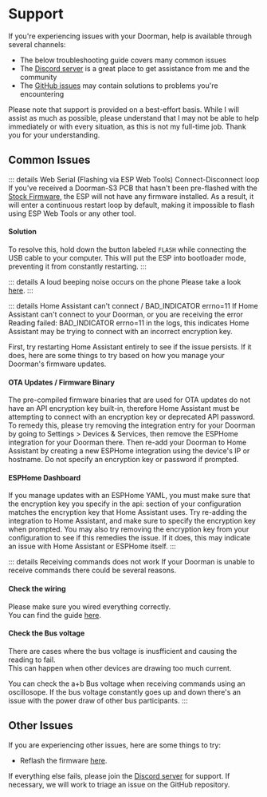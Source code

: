 # Support

If you're experiencing issues with your Doorman, help is available through several channels:

- The below troubleshooting guide covers many common issues
- The [Discord server](https://discord.gg/t2d34dvmBf) is a great place to get assistance from me and the community
- The [GitHub issues](https://github.com/azoninc/doorman/issues) may contain solutions to problems you're encountering

Please note that support is provided on a best-effort basis. While I will assist as much as possible, please understand that I may not be able to help immediately or with every situation, as this is not my full-time job. Thank you for your understanding.

## Common Issues

::: details Web Serial (Flashing via ESP Web Tools) Connect-Disconnect loop
If you've received a Doorman-S3 PCB that hasn't been pre-flashed with the [Stock Firmware](../firmware/stock-firmware.md), the ESP will not have any firmware installed. As a result, it will enter a continuous restart loop by default, making it impossible to flash using ESP Web Tools or any other tool.

#### Solution
To resolve this, hold down the button labeled `FLASH` while connecting the USB cable to your computer. This will put the ESP into bootloader mode, preventing it from constantly restarting.
:::

::: details A loud beeping noise occurs on the phone
Please take a look [here](../hardware-compatibility#bekannte-probleme).
:::

::: details Home Assistant can't connect / BAD_INDICATOR errno=11
If Home Assistant can't connect to your Doorman, or you are receiving the error Reading failed: BAD_INDICATOR errno=11 in the logs, this indicates Home Assistant may be trying to connect with an incorrect encryption key.

First, try restarting Home Assistant entirely to see if the issue persists. If it does, here are some things to try based on how you manage your Doorman's firmware updates.


#### OTA Updates / Firmware Binary

The pre-compiled firmware binaries that are used for OTA updates do not have an API encryption key built-in, therefore Home Assistant must be attempting to connect with an encryption key or deprecated API password. To remedy this, please try removing the integration entry for your Doorman by going to Settings > Devices & Services, then remove the ESPHome integration for your Doorman there. Then re-add your Doorman to Home Assistant by creating a new ESPHome integration using the device's IP or hostname. Do not specify an encryption key or password if prompted.

#### ESPHome Dashboard

If you manage updates with an ESPHome YAML, you must make sure that the encryption key you specify in the api: section of your configuration matches the encryption key that Home Assistant uses. Try re-adding the integration to Home Assistant, and make sure to specify the encryption key when prompted. You may also try removing the encryption key from your configuration to see if this remedies the issue. If it does, this may indicate an issue with Home Assistant or ESPHome itself.
:::

::: details Receiving commands does not work
If your Doorman is unable to receive commands there could be several reasons.

#### Check the wiring
Please make sure you wired everything correctly.\
You can find the guide [here](../getting-started#verkabelung).

#### Check the Bus voltage
There are cases where the bus voltage is inusfficient and causing the reading to fail.\
This can happen when other devices are drawing too much current.

You can check the a+b Bus voltage when receiving commands using an oscillosope.
If the bus voltage constantly goes up and down there's an issue with the power draw of other bus participants.
:::

## Other Issues

If you are experiencing other issues, here are some things to try:

- Reflash the firmware [here](../firmware/stock-firmware).

If everything else fails, please join the [Discord server](https://discord.gg/t2d34dvmBf) for support. If necessary, we will work to triage an issue on the GitHub repository.
